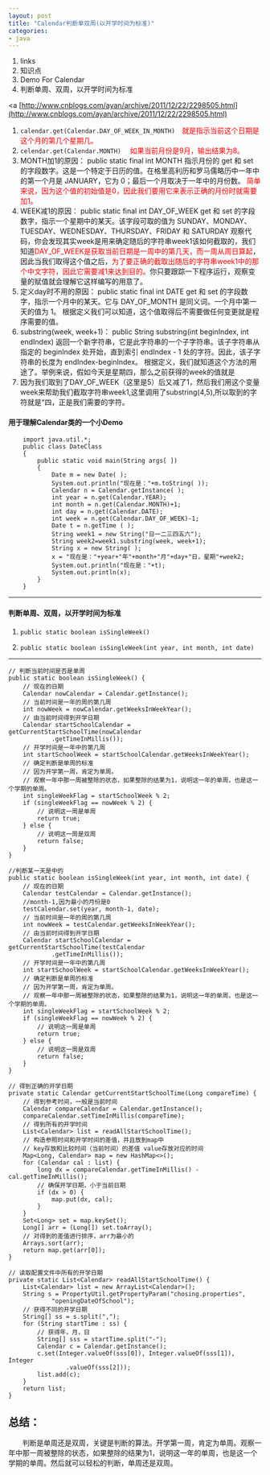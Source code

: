 ```yaml
---
layout: post
title: "Calendar判断单双周(以开学时间为标准)"
categories:
- java
---
```


1. links
2. 知识点
3. Demo For Calendar
4. 判断单周、双周，以开学时间为标准

<a 
[http://www.cnblogs.com/ayan/archive/2011/12/22/2298505.html](http://www.cnblogs.com/ayan/archive/2011/12/22/2298505.html)

1. `calendar.get(Calendar.DAY_OF_WEEK_IN_MONTH)`&emsp;<font color="red">就是指示当前这个日期是这个月的第几个星期几。</font><br/>
2. `celendar.get(Calendar.MONTH)` &emsp;<font color="red">如果当前月份是9月，输出结果为8。</font>
3. MONTH加1的原因： public static final int MONTH 指示月份的 get 和 set 的字段数字。这是一个特定于日历的值。在格里高利历和罗马儒略历中一年中的第一个月是 JANUARY，它为 0；最后一个月取决于一年中的月份数。 <font color="red">简单来说，因为这个值的初始值是0，因此我们要用它来表示正确的月份时就需要加1。</font>
4. WEEK减1的原因： public static final int DAY_OF_WEEK get 和 set 的字段数字，指示一个星期中的某天。该字段可取的值为 SUNDAY、MONDAY、TUESDAY、WEDNESDAY、THURSDAY、FRIDAY 和 SATURDAY 观察代码，你会发现其实week是用来确定随后的字符串week1该如何截取的，我们知道<font color="red">DAY\_OF\_WEEK是获取当前日期是一周中的第几天，而一周从周日算起</font>，因此当我们取得这个值之后，<font color="red">为了要正确的截取出随后的字符串week1中的那个中文字符，因此它需要减1来达到目的。</font>你只要跟踪一下程序运行，观察变量的赋值就会理解它这样编写的用意了。 
5. 定义day时不用的原因： public static final int DATE get 和 set 的字段数字，指示一个月中的某天。它与 DAY\_OF\_MONTH 是同义词。一个月中第一天的值为 1。 根据定义我们可以知道，这个值取得后不需要做任何变更就是程序需要的值。 
6. substring(week, week+1)： public String substring(int beginIndex, int endIndex) 返回一个新字符串，它是此字符串的一个子字符串。该子字符串从指定的 beginIndex 处开始，直到索引 endIndex - 1 处的字符。因此，该子字符串的长度为 endIndex-beginIndex。 根据定义，我们就知道这个方法的用途了。举例来说，假如今天是星期四，那么之前获得的week的值就是
7. 因为我们取到了DAY_OF_WEEK（这里是5）后又减了1，然后我们用这个变量week来帮助我们截取字符串week1,这里调用了substring(4,5),所以取到的字符就是“四，正是我们需要的字符。

#### 用于理解Calendar类的一个小Demo ####

		import java.util.*;
		public class DateClass
		{
		    public static void main(String args[ ])
		    {
		        Date m = new Date( );
		        System.out.println("现在是："+m.toString( ));
		        Calendar n = Calendar.getInstance( );
		        int year = n.get(Calendar.YEAR);
		        int month = n.get(Calendar.MONTH)+1;
		        int day = n.get(Calendar.DATE);
		        int week = n.get(Calendar.DAY_OF_WEEK)-1;
		        Date t = n.getTime ( );
		        String week1 = new String("日一二三四五六");
		        String week2=week1.substring(week, week+1);
		        String x = new String( );
		        x = "现在是："+year+"年"+month+"月"+day+"日，星期"+week2;
		        System.out.println("现在是："+t);
		        System.out.println(x);
		    }
		}


-----

#### 判断单周、双周，以开学时间为标准 ####
1. `public static boolean isSingleWeek()`

2. `public static boolean isSingleWeek(int year, int month, int date)`


---

	// 判断当前时间是否是单周
	public static boolean isSingleWeek() {
		// 现在的日期
		Calendar nowCalendar = Calendar.getInstance();
		// 当前时间是一年的周的第几周
		int nowWeek = nowCalendar.getWeeksInWeekYear();
		// 由当前时间得到开学日期
		Calendar startSchoolCalendar = getCurrentStartSchoolTime(nowCalendar
				.getTimeInMillis());
		// 开学时间是一年中的第几周
		int startSchoolWeek = startSchoolCalendar.getWeeksInWeekYear();
		// 确定判断是单周的标准
		// 因为开学第一周，肯定为单周。
		// 观察一年中那一周被整除的状态，如果整除的结果为1，说明这一年的单周，也是这一个学期的单周。
		int singleWeekFlag = startSchoolWeek % 2;
		if (singleWeekFlag == nowWeek % 2) {
			// 说明这一周是单周
			return true;
		} else {
			// 说明这一周是双周
			return false;
		}
	}
	
	//判断某一天是中的
	public static boolean isSingleWeek(int year, int month, int date) {
		// 现在的日期
		Calendar testCalendar = Calendar.getInstance();
		//month-1,因为最小的月份是0
		testCalendar.set(year, month-1, date);
		// 当前时间是一年的周的第几周
		int nowWeek = testCalendar.getWeeksInWeekYear();
		// 由当前时间得到开学日期
		Calendar startSchoolCalendar = getCurrentStartSchoolTime(testCalendar
				.getTimeInMillis());
		// 开学时间是一年中的第几周
		int startSchoolWeek = startSchoolCalendar.getWeeksInWeekYear();
		// 确定判断是单周的标准
		// 因为开学第一周，肯定为单周。
		// 观察一年中那一周被整除的状态，如果整除的结果为1，说明这一年的单周，也是这一个学期的单周。
		int singleWeekFlag = startSchoolWeek % 2;
		if (singleWeekFlag == nowWeek % 2) {
			// 说明这一周是单周
			return true;
		} else {
			// 说明这一周是双周
			return false;
		}
	}

	// 得到正确的开学日期
	private static Calendar getCurrentStartSchoolTime(Long compareTime) {
		// 得到参考时间，一般是当前时间
		Calendar compareCalendar = Calendar.getInstance();
		compareCalendar.setTimeInMillis(compareTime);
		// 得到所有的开学时间
		List<Calendar> list = readAllStartSchoolTime();
		// 构造参照时间和开学时间的差值，并且放到map中
		// key存放和比较时间（当前时间）的差值 value存放对应的时间
		Map<Long, Calendar> map = new HashMap<>();
		for (Calendar cal : list) {
			long dx = compareCalendar.getTimeInMillis() - cal.getTimeInMillis();
			// 确保开学日期，小于当前日期
			if (dx > 0) {
				map.put(dx, cal);
			}
		}
		Set<Long> set = map.keySet();
		Long[] arr = (Long[]) set.toArray();
		// 对得到的差值进行排序，arr为最小的
		Arrays.sort(arr);
		return map.get(arr[0]);
	}

	// 读取配置文件中所有的开学日期
	private static List<Calendar> readAllStartSchoolTime() {
		List<Calendar> list = new ArrayList<Calendar>();
		String s = PropertyUtil.getPropertyParam("chosing.properties",
				"openingDateOfSchool");
		// 获得不同的开学日期
		String[] ss = s.split(",");
		for (String startTime : ss) {
			// 获得年，月，日
			String[] sss = startTime.split("-");
			Calendar c = Calendar.getInstance();
			c.set(Integer.valueOf(sss[0]), Integer.valueOf(sss[1]), Integer
					.valueOf(sss[2]));
			list.add(c);
		}
		return list;
	}


## 总结： ##

&emsp;&emsp;判断是单周还是双周，关键是判断的算法。开学第一周，肯定为单周。观察一年中那一周被整除的状态，如果整除的结果为1，说明这一年的单周，也是这一个学期的单周。然后就可以轻松的判断，单周还是双周。